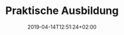 ---
title: "Praktische Ausbildung"
date: 2019-04-14T12:51:24+02:00
draft: false
weight: 3
image: /img/uploads/flugschule-ausbildung-praktisch.jpg
description: >
  Noch während der Theorieausbildung heben Sie zum ersten Mal mit
  Ihrer Fluglehrerin oder Ihrem Fluglehrer ab. In der Luft trainieren
  Sie verschiedene Flugmanöver und lernen Ihr Flugzeug kennen. Sie
  steuern das Flugzeug ab der ersten Minute selber. Zu jeder Flugstunde
  gehören ein ausführliches Flugbriefing und -debriefing.
---
